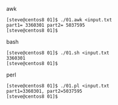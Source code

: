 awk
````
[steve@centos8 01]$ ./01.awk <input.txt
part1= 3360301 part2= 5037595
[steve@centos8 01]$
````
bash
````
[steve@centos8 01]$ ./01.sh <input.txt
3360301
[steve@centos8 01]$
````
perl
````
[steve@centos8 01]$ ./01.pl <input.txt
part1=3360301, part2=5037595
[steve@centos8 01]$
````
